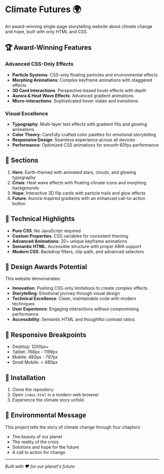 # Climate Futures 🌍

An award-winning single-page storytelling website about climate change and hope, built with only HTML and CSS.

## 🏆 Award-Winning Features

### Advanced CSS-Only Effects
- **Particle Systems**: CSS-only floating particles and environmental effects
- **Morphing Animations**: Complex keyframe animations with staggered effects
- **3D Card Interactions**: Perspective-based hover effects with depth
- **Aurora & Heat Wave Effects**: Advanced gradient animations
- **Micro-interactions**: Sophisticated hover states and transitions

### Visual Excellence
- **Typography**: Multi-layer text effects with gradient fills and glowing animations
- **Color Theory**: Carefully crafted color palettes for emotional storytelling
- **Responsive Design**: Seamless experience across all devices
- **Performance**: Optimized CSS animations for smooth 60fps performance

## 🚀 Sections

1. **Hero**: Earth-themed with animated stars, clouds, and glowing typography
2. **Crisis**: Heat wave effects with floating climate icons and morphing backgrounds
3. **Hope**: Interactive 3D flip cards with particle trails and glow effects
4. **Future**: Aurora-inspired gradients with an enhanced call-to-action button

## 🎨 Technical Highlights

- **Pure CSS**: No JavaScript required
- **Custom Properties**: CSS variables for consistent theming
- **Advanced Animations**: 20+ unique keyframe animations
- **Semantic HTML**: Accessible structure with proper ARIA support
- **Modern CSS**: Backdrop filters, clip-path, and advanced selectors

## 🌟 Design Awards Potential

This website demonstrates:
- **Innovation**: Pushing CSS-only limitations to create complex effects
- **Storytelling**: Emotional journey through visual design
- **Technical Excellence**: Clean, maintainable code with modern techniques
- **User Experience**: Engaging interactions without compromising performance
- **Accessibility**: Semantic HTML and thoughtful contrast ratios

## 📱 Responsive Breakpoints

- Desktop: 1200px+
- Tablet: 768px - 1199px
- Mobile: 480px - 767px
- Small Mobile: < 480px

## 🔧 Installation

1. Clone the repository
2. Open `index.html` in a modern web browser
3. Experience the climate story unfold

## 🌱 Environmental Message

This project tells the story of climate change through four chapters:
- The beauty of our planet
- The reality of the crisis
- Solutions and hope for the future
- A call to action for change

---

*Built with ❤️ for our planet's future*